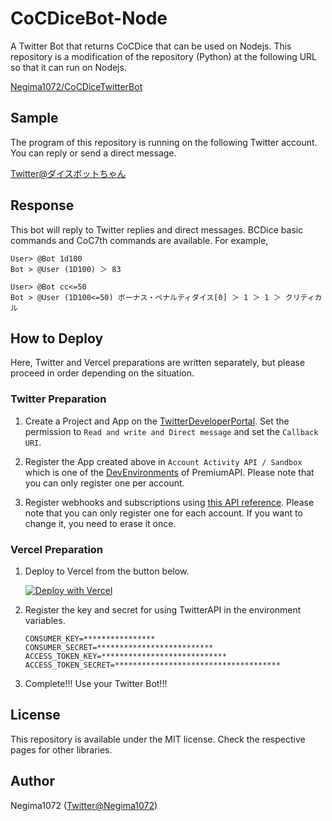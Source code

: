 # CoCDiceBot-Node

A Twitter Bot that returns CoCDice that can be used on Nodejs.
This repository is a modification of the repository (Python) at the following URL so that it can run on Nodejs.

[Negima1072/CoCDiceTwitterBot](https://github.com/Negima1072/CoCDiceTwitterBot)

## Sample

The program of this repository is running on the following Twitter account. You can reply or send a direct message.

[Twitter@ダイスボットちゃん](https://twitter.com/CoC_dicebot)

## Response

This bot will reply to Twitter replies and direct messages. BCDice basic commands and CoC7th commands are available. For example,

```
User> @Bot 1d100
Bot > @User (1D100) ＞ 83

User> @Bot cc<=50
Bot > @User (1D100<=50) ボーナス・ペナルティダイス[0] ＞ 1 ＞ 1 ＞ クリティカル
```

## How to Deploy

Here, Twitter and Vercel preparations are written separately, but please proceed in order depending on the situation.

### Twitter Preparation

1. Create a Project and App on the [TwitterDeveloperPortal](https://developer.twitter.com/en/portal/projects-and-apps). Set the permission to `Read and write and Direct message` and set the `Callback URI`.

2. Register the App created above in `Account Activity API / Sandbox` which is one of the [DevEnvironments](https://developer.twitter.com/en/account/environments) of PremiumAPI. Please note that you can only register one per account.

3. Register webhooks and subscriptions using [this API reference](https://developer.twitter.com/en/docs/twitter-api/premium/account-activity-api/api-reference/aaa-premium). Please note that you can only register one for each account. If you want to change it, you need to erase it once.

### Vercel Preparation

1. Deploy to Vercel from the button below.

   [![Deploy with Vercel](https://vercel.com/button)](https://vercel.com/new/clone?repository-url=https%3A%2F%2Fgithub.com%2FNegima1072%2FCoCDiceTwitterBot-Node)


2. Register the key and secret for using TwitterAPI in the environment variables.

   ```
   CONSUMER_KEY=****************
   CONSUMER_SECRET=**************************
   ACCESS_TOKEN_KEY=****************************
   ACCESS_TOKEN_SECRET=*************************************
   ```

3. Complete!!! Use your Twitter Bot!!!

## License

This repository is available under the MIT license. Check the respective pages for other libraries.

## Author

Negima1072 ([Twitter@Negima1072](https://twitter.com/Negima1072))
